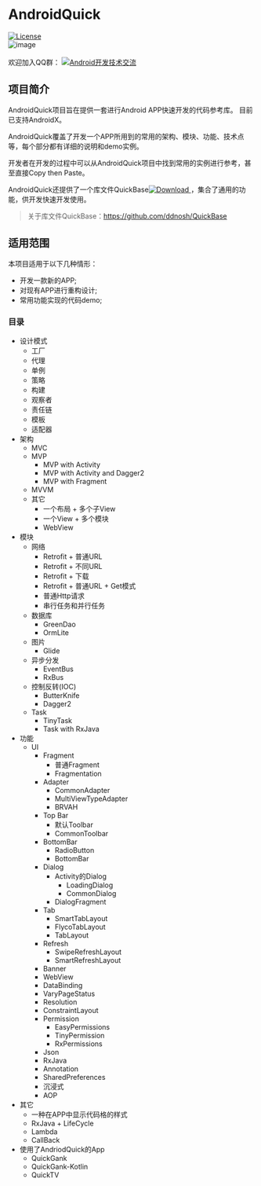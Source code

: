 # AndroidQuick
[![License](https://img.shields.io/badge/license-Apache%202-green.svg)](https://www.apache.org/licenses/LICENSE-2.0)  
![image](https://github.com/ddnosh/androidquick/blob/master/logo.png)  
<br />
欢迎加入QQ群：
<a target="_blank" href="//shang.qq.com/wpa/qunwpa?idkey=5867e988b85eecbb8c50bedab9810624fc017ce71098ae9394e7c935a4125281"><img border="0" src="http://pub.idqqimg.com/wpa/images/group.png" alt="Android开发技术交流" title="Android开发技术交流"></a>

## 项目简介
AndroidQuick项目旨在提供一套进行Android APP快速开发的代码参考库。 目前已支持AndroidX。  

AndroidQuick覆盖了开发一个APP所用到的常用的架构、模块、功能、技术点等，每个部分都有详细的说明和demo实例。  

开发者在开发的过程中可以从AndroidQuick项目中找到常用的实例进行参考，甚至直接Copy then Paste。  

AndroidQuick还提供了一个库文件QuickBase[![Download](https://api.bintray.com/packages/ddnosh/maven/androidquick/images/download.svg) ](https://bintray.com/ddnosh/maven/androidquick/_latestVersion) ，集合了通用的功能，供开发快速开发使用。  

> 关于库文件QuickBase：https://github.com/ddnosh/QuickBase

## 适用范围
本项目适用于以下几种情形：
- 开发一款新的APP;
- 对现有APP进行重构设计;
- 常用功能实现的代码demo;

### 目录
- 设计模式
  - 工厂
  - 代理
  - 单例
  - 策略
  - 构建
  - 观察者
  - 责任链
  - 模板
  - 适配器
- 架构
  - MVC
  - MVP
    - MVP with Activity
    - MVP with Activity and Dagger2
    - MVP with Fragment
  - MVVM
  - 其它
    - 一个布局 + 多个子View
    - 一个View + 多个模块
    - WebView
- 模块
  - 网络
    - Retrofit + 普通URL
    - Retrofit + 不同URL
    - Retrofit + 下载
    - Retrofit + 普通URL + Get模式
    - 普通Http请求
    - 串行任务和并行任务
  - 数据库
    - GreenDao
    - OrmLite
  - 图片
    - Glide
  - 异步分发
    - EventBus
    - RxBus
  - 控制反转(IOC)
    - ButterKnife
    - Dagger2
  - Task
    - TinyTask
    - Task with RxJava
- 功能
  - UI
    - Fragment
      - 普通Fragment
      - Fragmentation
    - Adapter
      - CommonAdapter
      - MultiViewTypeAdapter
      - BRVAH
    - Top Bar
      - 默认Toolbar
      - CommonToolbar
    - BottomBar
      - RadioButton
      - BottomBar
    - Dialog
      - Activity的Dialog
        - LoadingDialog
        - CommonDialog
      - DialogFragment
    - Tab
      - SmartTabLayout
      - FlycoTabLayout
      - TabLayout
    - Refresh
      - SwipeRefreshLayout
      - SmartRefreshLayout
    - Banner
    - WebView
    - DataBinding
    - VaryPageStatus
    - Resolution
    - ConstraintLayout
    - Permission
      - EasyPermissions
      - TinyPermission
      - RxPermissions
    - Json
    - RxJava
    - Annotation
    - SharedPreferences
    - 沉浸式
    - AOP
- 其它
  - 一种在APP中显示代码格的样式
  - RxJava + LifeCycle
  - Lambda
  - CallBack
- 使用了AndriodQuick的App
  - QuickGank
  - QuickGank-Kotlin
  - QuickTV
    
    


